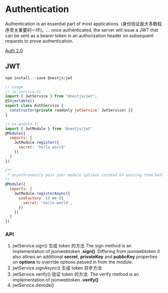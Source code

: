 # Authentication

Authentication is an essential part of most applications. (身份验证是大多数程序至关重要的一环)。...
once authenticated, the server will issue a JWT that can be sent as a bearer token in an authorization header on subsequent requests to prove authentication.

[Auth 2.0](https://datatracker.ietf.org/doc/html/rfc6750)

## JWT

```js
npm install --save @nestjs/jwt
```

```js
// usage
// xx.service.ts
import { JwtService } from "@nestjs/jwt";
@Injectable()
export class AuthService {
  constructor(private readonly jwtService: JwtService) {}
}

// xx.module.ts
import { JwtModule } from '@nestjs/jwt'
@Module({
  imports: [
    JwtModule.register({
      secret: 'hello world'
    })
  ]
})

/**
 * asynchronously pass your module options instead of passing them beforehand
*/
@Module({
  imports: [
    JwtModule.registerAsync({
      useFactory: () => ({
        secret: 'hello world',
      })
    })
  ]
})
```

### API

1. jwtService.sign() 生成 token 的方法 The sign method is an implementation of jsonwebtoken **.sign()**.
   Differing from jsonwebtoken it also allows an additional **secret**, **privateKey** and **publicKey** properties on
   **options** to override options passed in from the module.
2. jwtService.signAsync() 生成 token 异步方法
3. jwtService.verify() 验证 token 的方法. The verify method is an implementation of jsonwebtoken **.verify()**
4. jwtService.devode()
